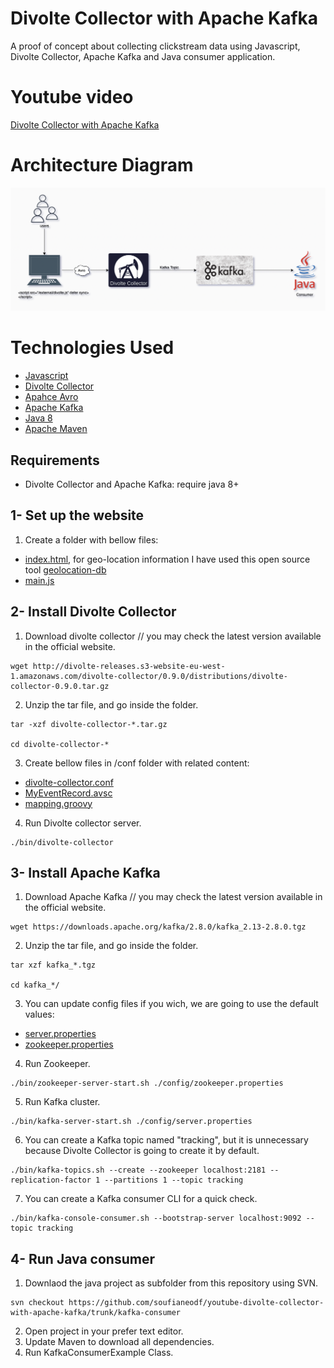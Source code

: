 # Divolte Collector with Apache Kafka

A proof of concept about collecting clickstream data using Javascript, Divolte Collector, Apache Kafka and Java consumer application.

# Youtube video

[Divolte Collector with Apache Kafka](#)

# Architecture Diagram

![alt text](images/architecture-diagram.png)

# Technologies Used

* [Javascript](https://developer.mozilla.org/en-US/docs/Web/JavaScript)
* [Divolte Collector](https://divolte.io/)
* [Apahce Avro](https://avro.apache.org/)
* [Apache Kafka](https://kafka.apache.org/)
* [Java 8](https://www.oracle.com/java/technologies/javase/javase-jdk8-downloads.html)
* [Apache Maven](https://maven.apache.org/)


## Requirements

* Divolte Collector and Apache Kafka: require java 8+

## 1- Set up the website

1. Create a folder with bellow files:

* [index.html](/website/index.html), for geo-location information I have used this open source tool [geolocation-db](https://geolocation-db.com/)
* [main.js](/website/main.js)

## 2- Install Divolte Collector

1. Download divolte collector // you may check the latest version available in the official website.

```
wget http://divolte-releases.s3-website-eu-west-1.amazonaws.com/divolte-collector/0.9.0/distributions/divolte-collector-0.9.0.tar.gz
```

2. Unzip the tar file, and go inside the folder.

```
tar -xzf divolte-collector-*.tar.gz

cd divolte-collector-*
```

3. Create bellow files in /conf folder with related content:
* [divolte-collector.conf](/divolte-collector-0.9.0/conf/divolte-collector.conf)
* [MyEventRecord.avsc](/divolte-collector-0.9.0/conf/MyEventRecord.avsc)
* [mapping.groovy](/divolte-collector-0.9.0/conf/mapping.groovy)

4. Run Divolte collector server.

```
./bin/divolte-collector
```

## 3- Install Apache Kafka

1. Download Apache Kafka // you may check the latest version available in the official website.

```
wget https://downloads.apache.org/kafka/2.8.0/kafka_2.13-2.8.0.tgz
```

2. Unzip the tar file, and go inside the folder.

```
tar xzf kafka_*.tgz

cd kafka_*/
```

3. You can update config files if you wich, we are going to use the default values:
* [server.properties](/kafka_2.12-2.8.0/config/server.properties)
* [zookeeper.properties](/kafka_2.12-2.8.0/config/zookeeper.properties)

4. Run Zookeeper.

```
./bin/zookeeper-server-start.sh ./config/zookeeper.properties
```

5. Run Kafka cluster.

```
./bin/kafka-server-start.sh ./config/server.properties
```

6. You can create a Kafka topic named "tracking", but it is unnecessary because Divolte Collector is going to create it by default.

```
./bin/kafka-topics.sh --create --zookeeper localhost:2181 --replication-factor 1 --partitions 1 --topic tracking
```

7. You can create a Kafka consumer CLI for a quick check.

```
./bin/kafka-console-consumer.sh --bootstrap-server localhost:9092 --topic tracking
```

## 4- Run Java consumer

1. Downlaod the java project as subfolder from this repository using SVN.
```
svn checkout https://github.com/soufianeodf/youtube-divolte-collector-with-apache-kafka/trunk/kafka-consumer
```
2. Open project in your prefer text editor.
3. Update Maven to download all dependencies.
4. Run KafkaConsumerExample Class.


